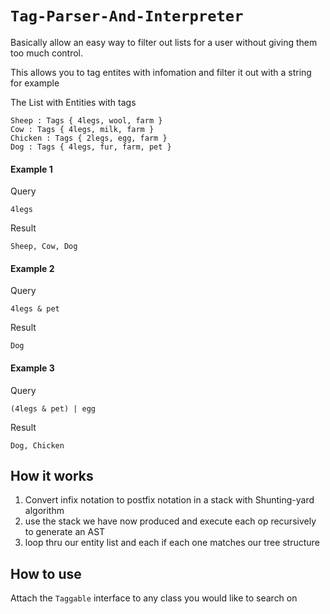 # `Tag-Parser-And-Interpreter`
Basically allow an easy way to filter out lists for a user
without giving them too much control.

This allows you to tag entites with infomation and filter it out with a string
for example

The List with Entities with tags
```
Sheep : Tags { 4legs, wool, farm }
Cow : Tags { 4legs, milk, farm }
Chicken : Tags { 2legs, egg, farm }
Dog : Tags { 4legs, fur, farm, pet }
```


#### Example 1
Query
``` 
4legs
```

Result
```
Sheep, Cow, Dog
````

#### Example 2
Query
``` 
4legs & pet
```

Result
```
Dog
````

#### Example 3
Query
``` 
(4legs & pet) | egg
```

Result
```
Dog, Chicken
````

## How it works
1. Convert infix notation to postfix notation in a stack with Shunting-yard algorithm
2. use the stack we have now produced and execute each op recursively to generate an AST  
3. loop thru our entity list and each if each one matches our tree structure

## How to use
Attach the `Taggable` interface to any class you would like to search on